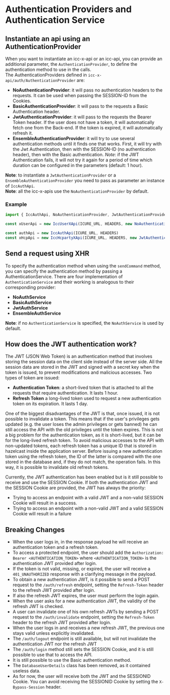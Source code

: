 # Authentication Providers and Authentication Service

## Instantiate an api using an AuthenticationProvider

When you want to instantiate an icc-x-api or an icc-api, you can provide an additional parameter, the `AuthenticationProvider`, to define the authentication method
to use in the calls.<br>
The AuthenticationProviders defined in `icc-x-api/auth/AuthenticationProvider` are:

- **NoAuthenticationProvider**: it will pass no authentication headers to the requests. It can be used when passing the SESSION-ID from the Cookies.
- **BasicAuthenticationProvider**: it will pass to the requests a Basic Authentication header.
- **JwtAuthenticationProvider**: it will pass to the requests the Bearer Token header. If the user does not have a token, it will automatically fetch one from the Back-end. If the token is expired, it will automatically refresh it.
- **EnsembleAuthenticationProvider**: it will try to use several authentication methods until it finds one that works. First, it will try with the Jwt Authentication, then with the SESSION-ID (no authentication header), then with the Basic authentication. _Note_: if the JWT Authentication fails, it will not try it again for a period of time which duration can be configured in the parameters (default: 1 hour).

**Note**: to instantiate a `JwtAuthenticationProvider` or a `EnsembleAuthenticationProvider` you need to pass as parameter an instance of `IccAuthApi`.<br>
**Note**: all the icc-x-apis use the `NoAuthenticationProvider` by default.<br>

### Example

```typescript
import { IccAuthApi, NoAuthenticationProvider, JwtAuthenticationProvider } from '@icure/api'

const xUserApi = new IccUserXApi(ICURE_URL, HEADERS, new NoAuthenticationProvider()) // Equivalent to const xUserApi = new IccUserXApi(env.iCureUrl, {})

const authApi = new IccAuthApi(ICURE_URL, HEADERS)
const xHcpApi = new IccHcpartyXApi(ICURE_URL, HEADERS, new JwtAuthenticationProvider(authApi, username, password))
```

## Send a request using XHR

To specify the authentication method when using the `sendCommand` method, you can specify the authentication method by passing a AuthenticationService.
There are four implementation of `AuthenticationService` and their working is analogous to their corresponding provider:

- **NoAuthService**
- **BasicAuthService**
- **JwtAuthService**
- **EnsembleAuthService**

**Note**: if no `AuthenticationService` is specified, the `NoAuthService` is used by default.

## How does the JWT authentication work?

The JWT (JSON Web Token) is an authentication method that involves storing the session data on the client side instead of the server side.
All the session data are stored in the JWT and signed with a secret key when the token is issued, to prevent modifications and malicious accesses.
Two types of token are issued:

- **Authentication Token**: a short-lived token that is attached to all the requests that require authentication. It lasts 1 hour.
- **Refresh Token** a long-lived token used to request a new authentication token on its expiration. It lasts 1 day.

One of the biggest disadvantages of the JWT is that, once issued, it is not possible to invalidate a token. This means that if the user's privileges gets updated (e.g. the user loses the admin privileges or gets banned) he can still access the API with the old privileges until the token expires. This is not a big problem for the authentication token, as it is short-lived, but it can be for the long-lived refresh token.
To avoid malicious accesses to the API with non-updated tokens, each refresh token has a unique ID that is stored in hazelcast inside the application server. Before issuing a new authentication token using the refresh token, the ID of the latter is compared with the one stored in the database and, if they do not match, the operation fails. In this way, it is possible to invalidate old refresh tokens.

Currently, the JWT authentication has been enabled but is it still possible to receive and use the SESSION Cookie.
If both the authentication JWT and the SESSION Cookie are provided, the JWT has always the priority:

- Trying to access an endpoint with a valid JWT and a non-valid SESSION Cookie will result in a success.
- Trying to access an endpoint with a non-valid JWT and a valid SESSION Cookie will result in a failure

## Breaking Changes

- When the user logs in, in the response payload he will receive an authentication token and a refresh token.
- To access a protected endpoint, the user should add the `Authorization: Bearer <AUTHENTICATION_TOKEN>` where `<AUTHENTICATION_TOKEN>` is the authentication JWT provided after login.
- If the token is not valid, missing, or expired, the user will receive a `401_UNAUTHORIZED` response with a clarifying message in the payload.
- To obtain a new authentication JWT, is it possible to send a POST request to the `/auth/refresh` endpoint, setting the `Refresh-Token` header to the refresh JWT provided after login.
- If also the refresh JWT expires, the user must perform the login again.
- When the user asks for a new authentication JWT, the validity of the refresh JWT is checked.
- A user can invalidate one of his own refresh JWTs by sending a POST request to the `/auth/invalidate` endpoint, setting the `Refresh-Token` header to the refresh JWT provided after login.
- When the user logs in and receives a new refresh JWT, the previous one stays valid unless explicitly invalidated.
- The `/auth/logout` endpoint is still available, but will not invalidate the authentication JWT nor the refresh JWT
- The `/auth/login` method still sets the SESSION Cookie, and it is still possible to use that to access the API.
- It is still possible to use the Basic authentication method.
- The `DatabaseUserDetails` class has been removed, as it contained useless data.
- As for now, the user will receive both the JWT and the SESSIONID Cookie. You can avoid receiving the SESSIONID Cookie by setting the `X-Bypass-Session` header.
